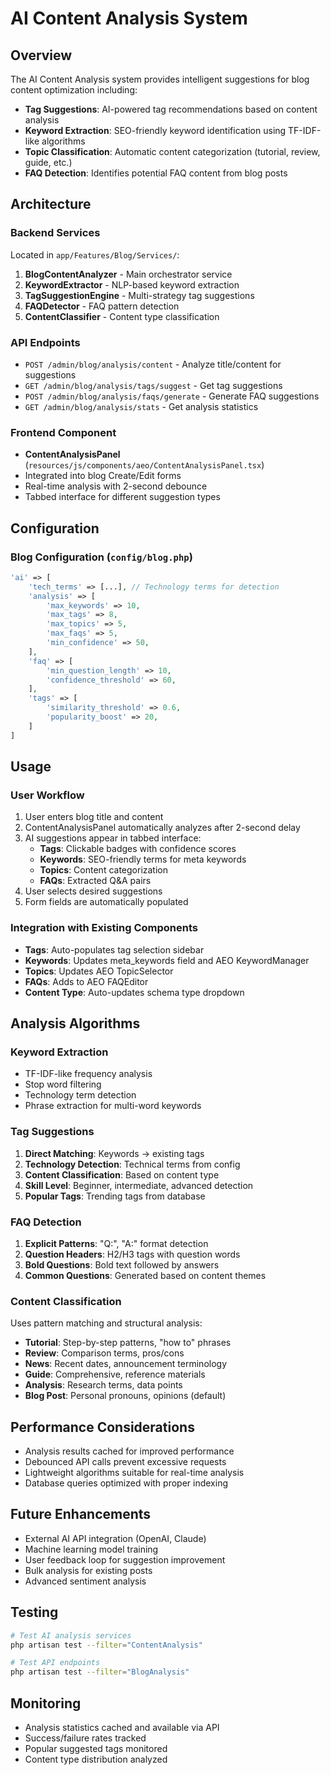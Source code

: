 # AI Content Analysis System

## Overview
The AI Content Analysis system provides intelligent suggestions for blog content optimization including:
- **Tag Suggestions**: AI-powered tag recommendations based on content analysis
- **Keyword Extraction**: SEO-friendly keyword identification using TF-IDF-like algorithms
- **Topic Classification**: Automatic content categorization (tutorial, review, guide, etc.)
- **FAQ Detection**: Identifies potential FAQ content from blog posts

## Architecture

### Backend Services
Located in `app/Features/Blog/Services/`:

1. **BlogContentAnalyzer** - Main orchestrator service
2. **KeywordExtractor** - NLP-based keyword extraction
3. **TagSuggestionEngine** - Multi-strategy tag suggestions
4. **FAQDetector** - FAQ pattern detection
5. **ContentClassifier** - Content type classification

### API Endpoints
- `POST /admin/blog/analysis/content` - Analyze title/content for suggestions
- `GET /admin/blog/analysis/tags/suggest` - Get tag suggestions
- `POST /admin/blog/analysis/faqs/generate` - Generate FAQ suggestions
- `GET /admin/blog/analysis/stats` - Get analysis statistics

### Frontend Component
- **ContentAnalysisPanel** (`resources/js/components/aeo/ContentAnalysisPanel.tsx`)
- Integrated into blog Create/Edit forms
- Real-time analysis with 2-second debounce
- Tabbed interface for different suggestion types

## Configuration

### Blog Configuration (`config/blog.php`)
```php
'ai' => [
    'tech_terms' => [...], // Technology terms for detection
    'analysis' => [
        'max_keywords' => 10,
        'max_tags' => 8,
        'max_topics' => 5,
        'max_faqs' => 5,
        'min_confidence' => 50,
    ],
    'faq' => [
        'min_question_length' => 10,
        'confidence_threshold' => 60,
    ],
    'tags' => [
        'similarity_threshold' => 0.6,
        'popularity_boost' => 20,
    ]
]
```

## Usage

### User Workflow
1. User enters blog title and content
2. ContentAnalysisPanel automatically analyzes after 2-second delay
3. AI suggestions appear in tabbed interface:
   - **Tags**: Clickable badges with confidence scores
   - **Keywords**: SEO-friendly terms for meta keywords
   - **Topics**: Content categorization
   - **FAQs**: Extracted Q&A pairs
4. User selects desired suggestions
5. Form fields are automatically populated

### Integration with Existing Components
- **Tags**: Auto-populates tag selection sidebar
- **Keywords**: Updates meta_keywords field and AEO KeywordManager
- **Topics**: Updates AEO TopicSelector
- **FAQs**: Adds to AEO FAQEditor
- **Content Type**: Auto-updates schema type dropdown

## Analysis Algorithms

### Keyword Extraction
- TF-IDF-like frequency analysis
- Stop word filtering
- Technology term detection
- Phrase extraction for multi-word keywords

### Tag Suggestions
1. **Direct Matching**: Keywords → existing tags
2. **Technology Detection**: Technical terms from config
3. **Content Classification**: Based on content type
4. **Skill Level**: Beginner, intermediate, advanced detection
5. **Popular Tags**: Trending tags from database

### FAQ Detection
1. **Explicit Patterns**: "Q:", "A:" format detection
2. **Question Headers**: H2/H3 tags with question words
3. **Bold Questions**: Bold text followed by answers
4. **Common Questions**: Generated based on content themes

### Content Classification
Uses pattern matching and structural analysis:
- **Tutorial**: Step-by-step patterns, "how to" phrases
- **Review**: Comparison terms, pros/cons
- **News**: Recent dates, announcement terminology  
- **Guide**: Comprehensive, reference materials
- **Analysis**: Research terms, data points
- **Blog Post**: Personal pronouns, opinions (default)

## Performance Considerations
- Analysis results cached for improved performance
- Debounced API calls prevent excessive requests
- Lightweight algorithms suitable for real-time analysis
- Database queries optimized with proper indexing

## Future Enhancements
- External AI API integration (OpenAI, Claude)
- Machine learning model training
- User feedback loop for suggestion improvement
- Bulk analysis for existing posts
- Advanced sentiment analysis

## Testing
```bash
# Test AI analysis services
php artisan test --filter="ContentAnalysis"

# Test API endpoints
php artisan test --filter="BlogAnalysis"
```

## Monitoring
- Analysis statistics cached and available via API
- Success/failure rates tracked
- Popular suggested tags monitored
- Content type distribution analyzed